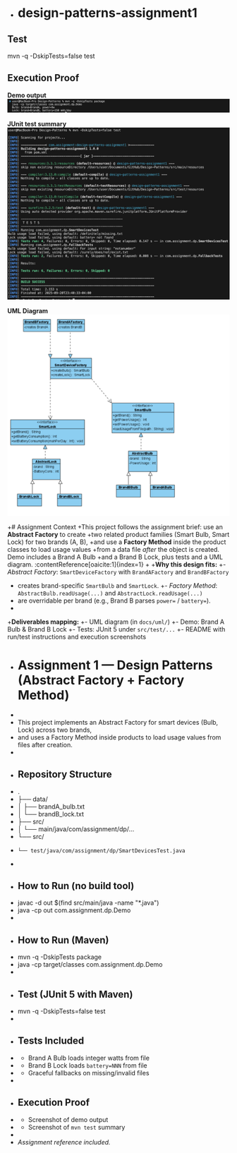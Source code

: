 - # design-patterns-assignment1

 ## Test
 mvn -q -DskipTests=false test

## Execution Proof

**Demo output**
![Demo Output](docs/screenshots/demo.png)

**JUnit test summary**
![Maven Test Summary](docs/screenshots/JUnit_test.png)

**UML Diagram**
![UML](docs/uml/smart_devices.png)

+# Assignment Context
+This project follows the assignment brief: use an **Abstract Factory** to create
+two related product families (Smart Bulb, Smart Lock) for two brands (A, B),
+and use a **Factory Method** inside the product classes to load usage values
+from a data file *after* the object is created. Demo includes a Brand A Bulb
+and a Brand B Lock, plus tests and a UML diagram. :contentReference[oaicite:1]{index=1}
+
+**Why this design fits:**
+- *Abstract Factory*: `SmartDeviceFactory` with `BrandAFactory` and `BrandBFactory`
+  creates brand-specific `SmartBulb` and `SmartLock`.
+- *Factory Method*: `AbstractBulb.readUsage(...)` and `AbstractLock.readUsage(...)`
+  are overridable per brand (e.g., Brand B parses `power=` / `battery=`).
+
+**Deliverables mapping:**
+- UML diagram (in `docs/uml/`)
+- Demo: Brand A Bulb & Brand B Lock
+- Tests: JUnit 5 under `src/test/...`
+- README with run/test instructions and execution screenshots

+ # Assignment 1 — Design Patterns (Abstract Factory + Factory Method)
+ 
+ This project implements an Abstract Factory for smart devices (Bulb, Lock) across two brands,
+ and uses a Factory Method inside products to load usage values from files after creation.
+ 
+ ## Repository Structure
+ .
+ ├── data/
+ │   ├── brandA_bulb.txt
+ │   └── brandB_lock.txt
+ ├── src/
+ │   └── main/java/com/assignment/dp/...
+ └── src/
+     └── test/java/com/assignment/dp/SmartDevicesTest.java
+ 
+ ## How to Run (no build tool)
+ javac -d out $(find src/main/java -name "*.java")
+ java -cp out com.assignment.dp.Demo
+ 
+ ## How to Run (Maven)
+ mvn -q -DskipTests package
+ java -cp target/classes com.assignment.dp.Demo
+ 
+ ## Test (JUnit 5 with Maven)
+ mvn -q -DskipTests=false test
+ 
+ ## Tests Included
+ - Brand A Bulb loads integer watts from file
+ - Brand B Lock loads `battery=NNN` from file
+ - Graceful fallbacks on missing/invalid files
+ 
+ ## Execution Proof
+ - Screenshot of demo output
+ - Screenshot of `mvn test` summary
+ 
+ _Assignment reference included._ 